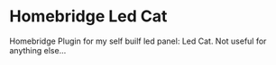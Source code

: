 # Homebridge Led Cat

Homebridge Plugin for my self builf led panel: Led Cat. Not useful for anything else...
